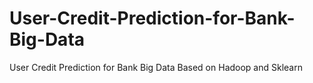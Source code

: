 # User-Credit-Prediction-for-Bank-Big-Data
User Credit Prediction for Bank Big Data Based on Hadoop and Sklearn
